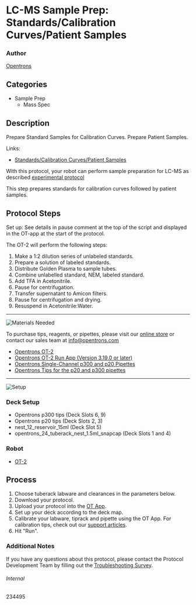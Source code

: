 # LC-MS Sample Prep: Standards/Calibration Curves/Patient Samples

### Author
[Opentrons](https://opentrons.com/)

## Categories
* Sample Prep
     * Mass Spec

## Description
Prepare Standard Samples for Calibration Curves. Prepare Patient Samples.

Links:
* [Standards/Calibration Curves/Patient Samples](http://protocols.opentrons.com/protocol/234495)

With this protocol, your robot can perform sample preparation for LC-MS as described [experimental protocol](https://s3.amazonaws.com/pf-upload-01/u-4256/0/2021-05-12/eq03qff/Protocol-90%20ul-tube.pdf)

This step prepares standards for calibration curves followed by patient samples.

## Protocol Steps

Set up: See details in pause comment at the top of the script and displayed in the OT-app at the start of the protocol.

The OT-2 will perform the following steps:
1. Make a 1:2 dilution series of unlabeled standards.
2. Prepare a solution of labeled standards.
3. Distribute Golden Plasma to sample tubes.
4. Combine unlabelled standard, NEM, labeled standard.
5. Add TFA in Acetonitrile.
6. Pause for centrifugation.
7. Transfer supernatant to Amicon filters.
8. Pause for centrifugation and drying.
9. Resuspend in Acetonitrile:Water.

---
![Materials Needed](https://s3.amazonaws.com/opentrons-protocol-library-website/custom-README-images/001-General+Headings/materials.png)

To purchase tips, reagents, or pipettes, please visit our [online store](https://shop.opentrons.com/) or contact our sales team at [info@opentrons.com](mailto:info@opentrons.com)

* [Opentrons OT-2](https://shop.opentrons.com/collections/ot-2-robot/products/ot-2)
* [Opentrons OT-2 Run App (Version 3.19.0 or later)](https://opentrons.com/ot-app/)
* [Opentrons Single-Channel p300 and p20 Pipettes](https://shop.opentrons.com/collections/ot-2-pipettes/products/single-channel-electronic-pipette)
* [Opentrons Tips for the p20 and p300 pipettes](https://shop.opentrons.com/collections/opentrons-tips)

---
![Setup](https://s3.amazonaws.com/opentrons-protocol-library-website/custom-README-images/001-General+Headings/Setup.png)

### Deck Setup
* Opentrons p300 tips (Deck Slots 6, 9)
* Opentrons p20 tips (Deck Slots 2, 3)
* nest_12_reservoir_15ml (Deck Slot 5)
* opentrons_24_tuberack_nest_1.5ml_snapcap (Deck Slots 1 and 4)

### Robot
* [OT-2](https://opentrons.com/ot-2)

## Process
1. Choose tuberack labware and clearances in the parameters below.
2. Download your protocol.
3. Upload your protocol into the [OT App](https://opentrons.com/ot-app).
4. Set up your deck according to the deck map.
5. Calibrate your labware, tiprack and pipette using the OT App. For calibration tips, check out our [support articles](https://support.opentrons.com/en/collections/1559720-guide-for-getting-started-with-the-ot-2).
6. Hit "Run".

### Additional Notes
If you have any questions about this protocol, please contact the Protocol Development Team by filling out the [Troubleshooting Survey](https://protocol-troubleshooting.paperform.co/).

###### Internal
234495
